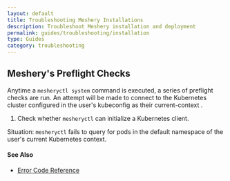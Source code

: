 ```yaml
---
layout: default
title: Troubleshooting Meshery Installations
description: Troubleshoot Meshery installation and deployment
permalink: guides/troubleshooting/installation
type: Guides
category: troubleshooting
---
```


## Meshery's Preflight Checks

Anytime a `mesheryctl system` command is executed, a series of preflight checks are run. An attempt will be made to connect to the Kubernetes cluster configured in the user's kubeconfig as their current-context .

1. Check whether `mesheryctl` can initialize a Kubernetes client.

Situation: `mesheryctl` fails to query for pods in the default namespace of the user's current Kubernetes context.

#### See Also

- [Error Code Reference](/reference/error-codes)
